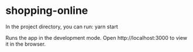 # shopping-online

In the project directory, you can run:
yarn start

Runs the app in the development mode.
Open http://localhost:3000 to view it in the browser.
